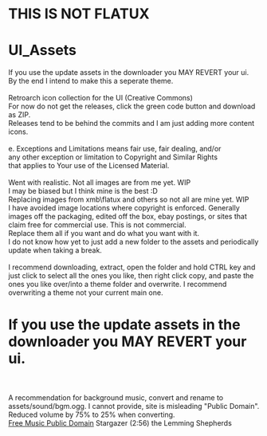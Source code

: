 # THIS IS NOT FLATUX
# UI_Assets
If you use the update assets in the downloader you MAY REVERT your ui.<BR />
By the end I intend to make this a seperate theme.<BR /><BR />
Retroarch icon collection for the UI (Creative Commons)<BR />
For now do not get the releases, click the green code button and download as ZIP.<BR />
Releases tend to be behind the commits and I am just adding more content icons.<BR />
<BR />
e. Exceptions and Limitations means fair use, fair dealing, and/or<BR />
     any other exception or limitation to Copyright and Similar Rights<BR />
     that applies to Your use of the Licensed Material.<BR />
<BR />
Went with realistic. Not all images are from me yet. WIP<BR />
I may be biased but I think mine is the best :D<BR />
Replacing images from xmb\flatux and others so not all are mine yet. WIP<BR />
I have avoided image locations where copyright is enforced. Generally images off the packaging, edited off the box, ebay postings, or sites that claim free for commercial use. This is not commercial.<BR />
Replace them all if you want and do what you want with it.<BR />
I do not know how yet to just add a new folder to the assets and periodically update when taking a break.<BR />
<BR />
I recommend downloading, extract, open the folder and hold CTRL key and just click to select all the ones you like, then right click copy, and paste the ones you like over/into a theme folder and overwrite. I recommend overwriting a theme not your current main one.
# If you use the update assets in the downloader you MAY REVERT your ui.<BR /><BR />
A recommendation for background music, convert and rename to assets/sound/bgm.ogg. I cannot provide, site is misleading "Public Domain". Reduced volume by 75% to 25% when converting.<BR />
[Free Music Public Domain](https://www.freemusicpublicdomain.com/royalty-free-symphony-music)
Stargazer    (2:56)
the Lemming Shepherds
